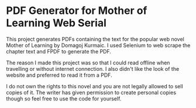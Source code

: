 # PDF Generator for Mother of Learning Web Serial

This project generates PDFs containing the text for the popular web novel Mother of Learning by Domagoj Kurmaic. I used Selenium to web scrape the chapter text and FPDF to generate the PDF.

The reason I made this project was so that I could read offline when travelling or without internet connection. I also didn't like the look of the website and preferred to read it from a PDF.

I do not own the rights to this novel and you are not legally allowed to sell copies of it. The writer has given permission to create personal copies though so feel free to use the code for yourself.
